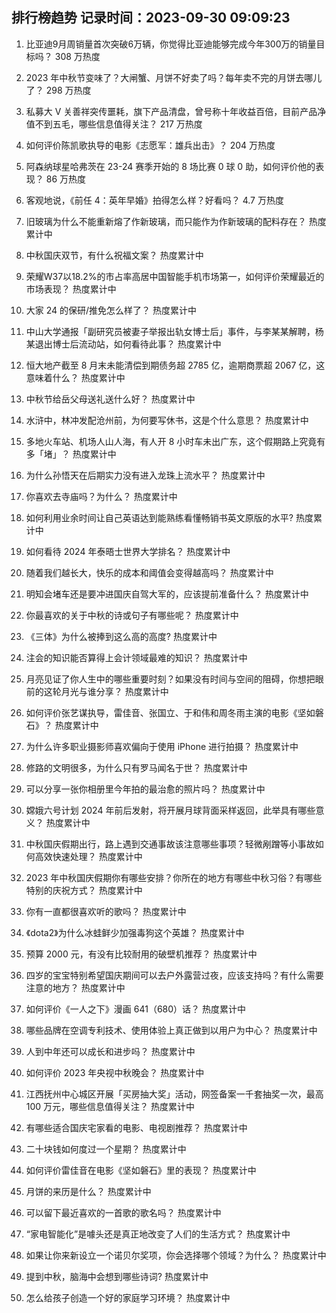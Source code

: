 
## 排行榜趋势 记录时间：2023-09-30 09:09:23
  
  1. 比亚迪9月周销量首次突破6万辆，你觉得比亚迪能够完成今年300万的销量目标吗？ 308 万热度
    
  2. 2023 年中秋节变味了？大闸蟹、月饼不好卖了吗？每年卖不完的月饼去哪儿了？ 298 万热度
    
  3. 私募大 V 关善祥突传噩耗，旗下产品清盘，曾号称十年收益百倍，目前产品净值不到五毛，哪些信息值得关注？ 217 万热度
    
  4. 如何评价陈凯歌执导的电影《志愿军：雄兵出击》？ 204 万热度
    
  5. 阿森纳球星哈弗茨在 23-24 赛季开始的 8 场比赛 0 球 0 助，如何评价他的表现？ 86 万热度
    
  6. 客观地说，《前任 4：英年早婚》拍得怎么样？好看吗？ 4.7 万热度
    
  7. 旧玻璃为什么不能重新熔了作新玻璃，而只能作为作新玻璃的配料存在？ 热度累计中
    
  8. 中秋国庆双节，有什么祝福文案？ 热度累计中
    
  9. 荣耀W37以18.2%的市占率高居中国智能手机市场第一，如何评价荣耀最近的市场表现？ 热度累计中
    
  10. 大家 24 的保研/推免怎么样了？ 热度累计中
    
  11. 中山大学通报「副研究员被妻子举报出轨女博士后」事件，与李某某解聘，杨某退出博士后流动站，如何看待此事？ 热度累计中
    
  12. 恒大地产截至 8 月末未能清偿到期债务超 2785 亿，逾期商票超 2067 亿，这意味着什么？ 热度累计中
    
  13. 中秋节给岳父母送礼送什么好？ 热度累计中
    
  14. 水浒中，林冲发配沧州前，为何要写休书，这是个什么意思？ 热度累计中
    
  15. 多地火车站、机场人山人海，有人开 8 小时车未出广东，这个假期路上究竟有多「堵」？ 热度累计中
    
  16. 为什么孙悟天在后期实力没有进入龙珠上流水平？ 热度累计中
    
  17. 你喜欢去寺庙吗？为什么？ 热度累计中
    
  18. 如何利用业余时间让自己英语达到能熟练看懂畅销书英文原版的水平? 热度累计中
    
  19. 如何看待 2024 年泰晤士世界大学排名？ 热度累计中
    
  20. 随着我们越长大，快乐的成本和阈值会变得越高吗？ 热度累计中
    
  21. 明知会堵车还是要冲进国庆自驾大军的，应该提前准备什么？ 热度累计中
    
  22. 你最喜欢的关于中秋的诗或句子有哪些呢？ 热度累计中
    
  23. 《三体》为什么被捧到这么高的高度? 热度累计中
    
  24. 注会的知识能否算得上会计领域最难的知识？ 热度累计中
    
  25. 月亮见证了你人生中的哪些重要时刻？如果没有时间与空间的阻碍，你想把眼前的这轮月光与谁分享？ 热度累计中
    
  26. 如何评价张艺谋执导，雷佳音、张国立、于和伟和周冬雨主演的电影《坚如磐石》？ 热度累计中
    
  27. 为什么许多职业摄影师喜欢偏向于使用 iPhone 进行拍摄？ 热度累计中
    
  28. 修路的文明很多，为什么只有罗马闻名于世？ 热度累计中
    
  29. 可以分享一张你相册里今年拍的最治愈的照片吗？ 热度累计中
    
  30. 嫦娥六号计划 2024 年前后发射，将开展月球背面采样返回，此举具有哪些意义？ 热度累计中
    
  31. 中秋国庆假期出行，路上遇到交通事故该注意哪些事项？轻微剐蹭等小事故如何高效快速处理？ 热度累计中
    
  32. 2023 年中秋国庆假期你有哪些安排？你所在的地方有哪些中秋习俗？有哪些特别的庆祝方式？ 热度累计中
    
  33. 你有一直都很喜欢听的歌吗？ 热度累计中
    
  34. 《dota2》为什么冰蛙鲜少加强毒狗这个英雄？ 热度累计中
    
  35. 预算 2000 元，有没有比较耐用的破壁机推荐？ 热度累计中
    
  36. 四岁的宝宝特别希望国庆期间可以去户外露营过夜，应该支持吗？有什么需要注意的地方？ 热度累计中
    
  37. 如何评价《一人之下》漫画 641（680）话？ 热度累计中
    
  38. 哪些品牌在空调专利技术、使用体验上真正做到以用户为中心？ 热度累计中
    
  39. 人到中年还可以成长和进步吗？ 热度累计中
    
  40. 如何评价 2023 年央视中秋晚会？ 热度累计中
    
  41. 江西抚州中心城区开展「买房抽大奖」活动，网签备案一千套抽奖一次，最高 100 万元，哪些信息值得关注？ 热度累计中
    
  42. 有哪些适合国庆宅家看的电影、电视剧推荐？ 热度累计中
    
  43. 二十块钱如何度过一个星期？ 热度累计中
    
  44. 如何评价雷佳音在电影《坚如磐石》里的表现？ 热度累计中
    
  45. 月饼的来历是什么？ 热度累计中
    
  46. 可以留下最近喜欢的一首歌的歌名吗？ 热度累计中
    
  47. “家电智能化”是噱头还是真正地改变了人们的生活方式？ 热度累计中
    
  48. 如果让你来新设立一个诺贝尔奖项，你会选择哪个领域？为什么？ 热度累计中
    
  49. 提到中秋，脑海中会想到哪些诗词? 热度累计中
    
  50. 怎么给孩子创造一个好的家庭学习环境？ 热度累计中
    